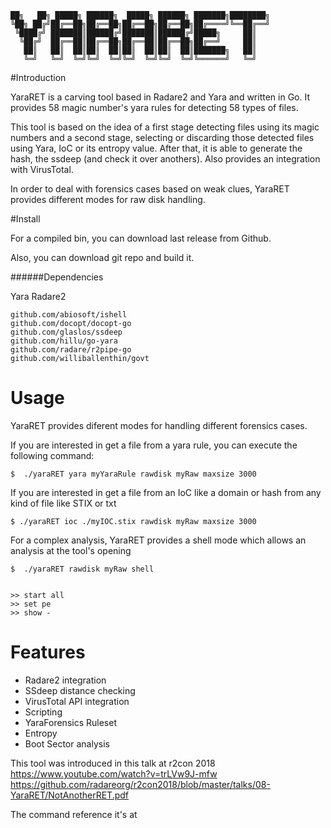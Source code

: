 ```
██╗   ██╗ █████╗ ██████╗  █████╗ ██████╗ ███████╗████████╗
╚██╗ ██╔╝██╔══██╗██╔══██╗██╔══██╗██╔══██╗██╔════╝╚══██╔══╝
 ╚████╔╝ ███████║██████╔╝███████║██████╔╝█████╗     ██║   
  ╚██╔╝  ██╔══██║██╔══██╗██╔══██║██╔══██╗██╔══╝     ██║   
   ██║   ██║  ██║██║  ██║██║  ██║██║  ██║███████╗   ██║   
   ╚═╝   ╚═╝  ╚═╝╚═╝  ╚═╝╚═╝  ╚═╝╚═╝  ╚═╝╚══════╝   ╚═╝
```




#Introduction

YaraRET is a carving tool based in Radare2 and Yara and written in Go. It provides 58 magic number's yara rules for detecting 58 types of files.

This tool is based on the idea of a first stage detecting files using its magic numbers and a second stage, selecting or discarding those detected files using Yara, IoC or its entropy value.
 After that, it is able to generate the hash, the ssdeep (and check it over anothers).
 Also provides an integration with VirusTotal.
 
 
In order to deal with forensics cases based on weak clues, YaraRET provides different modes for raw disk handling.



#Install

For a compiled bin, you can download last release from Github.

Also, you can  download git repo and build it.

######Dependencies

Yara
Radare2

	github.com/abiosoft/ishell
	github.com/docopt/docopt-go
	github.com/glaslos/ssdeep
	github.com/hillu/go-yara
	github.com/radare/r2pipe-go
	github.com/williballenthin/govt

	
	


# Usage

YaraRET provides diferent modes for handling different forensics cases. 

 If you are interested in get a file from a yara rule, you can execute the following command:
 


	$  ./yaraRET yara myYaraRule rawdisk myRaw maxsize 3000 
	
	

If you are interested in get a file from an IoC like a domain or hash from any kind of file like STIX or txt

	$ ./yaraRET ioc ./myIOC.stix rawdisk myRaw maxsize 3000
	
 


For a complex analysis, YaraRET provides a shell mode which allows an analysis at the tool's opening 

	$  ./yaraRET rawdisk myRaw shell 


	>> start all
	>> set pe
	>> show -
	
	
# Features

- Radare2 integration
- SSdeep distance checking
- VirusTotal API integration
- Scripting
- YaraForensics Ruleset
- Entropy
- Boot Sector analysis

 
 This tool was introduced in this talk at r2con 2018
 https://www.youtube.com/watch?v=trLVw9J-mfw
 https://github.com/radareorg/r2con2018/blob/master/talks/08-YaraRET/NotAnotherRET.pdf
 
 The command reference it's at 